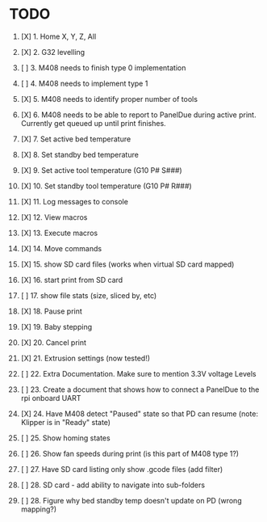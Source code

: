 TODO
=====
1. [X] 1. Home X, Y, Z, All

2. [X] 2. G32 levelling

3. [ ] 3. M408 needs to finish type 0 implementation

4. [ ] 4. M408 needs to implement type 1

5. [X] 5. M408 needs to identify proper number of tools

6. [X] 6. M408 needs to be able to report to PanelDue during active print. Currently get queued up until print finishes.

7. [X] 7. Set active bed temperature 

8. [X] 8. Set standby bed temperature

9. [X] 9. Set active tool temperature (G10 P# S###)

10. [X] 10. Set standby tool temperature (G10 P# R###)

11. [X] 11. Log messages to console

12. [X] 12. View macros

13. [X] 13. Execute macros

14. [X] 14. Move commands

15. [X] 15. show SD card files (works when virtual SD card mapped)

16. [X] 16. start print from SD card

17. [ ] 17. show file stats (size, sliced by, etc)

18. [X] 18. Pause print

19. [X] 19. Baby stepping

20. [X] 20. Cancel print

21. [X] 21. Extrusion settings (now tested!)

22. [ ] 22. Extra Documentation. Make sure to mention 3.3V voltage Levels

23. [ ] 23. Create a document that shows how to connect a PanelDue to the rpi onboard UART

24. [X] 24. Have M408 detect "Paused" state so that PD can resume (note: Klipper is in "Ready" state)

25. [ ] 25. Show homing states

26. [ ] 26. Show fan speeds during print (is this part of M408 type 1?)

27. [ ] 27. Have SD card listing only show .gcode files (add filter)

28. [ ] 28. SD card - add ability to navigate into sub-folders

29. [ ] 28. Figure why bed standby temp doesn't update on PD (wrong mapping?)
